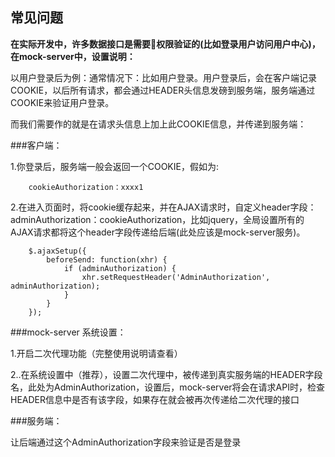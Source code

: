 ## 常见问题




**在实际开发中，许多数据接口是需要权限验证的(比如登录用户访问用户中心)，在mock-server中，设置说明：**

以用户登录后为例：通常情况下：比如用户登录。用户登录后，会在客户端记录COOKIE，以后所有请求，都会通过HEADER头信息发磅到服务端，服务端通过COOKIE来验证用户登录。

而我们需要作的就是在请求头信息上加上此COOKIE信息，并传递到服务端：

###客户端：

1.你登录后，服务端一般会返回一个COOKIE，假如为:

```
    cookieAuthorization：xxxx1
```

2.在进入页面时，将cookie缓存起来，并在AJAX请求时，自定义header字段：adminAuthorization：cookieAuthorization，比如jquery，全局设置所有的AJAX请求都将这个header字段传递给后端(此处应该是mock-server服务)。

```
    $.ajaxSetup({
        beforeSend: function(xhr) {
            if (adminAuthorization) {
                xhr.setRequestHeader('AdminAuthorization', adminAuthorization);
            }
        }
    });

```
###mock-server 系统设置：

1.开启二次代理功能（完整使用说明请查看）

2..在系统设置中（推荐），设置二次代理中，被传递到真实服务端的HEADER字段名，此处为AdminAuthorization，设置后，mock-server将会在请求API时，检查HEADER信息中是否有该字段，如果存在就会被再次传递给二次代理的接口

###服务端：

让后端通过这个AdminAuthorization字段来验证是否是登录